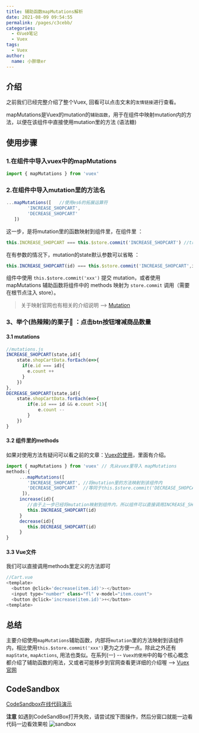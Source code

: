 ```yaml
---
title: 辅助函数mapMutations解析
date: 2021-08-09 09:54:55
permalink: /pages/c3cebb/
categories:
  - 《Vue》笔记
  - Vuex
tags:
  - Vuex
author:
  name: 小胖墩er
---
```


## 介绍
之前我们已经完整介绍了整个Vuex, 回看可以点击文末的`友情链接`进行查看。

mapMutations是Vuex的mutation的`辅助函数`，用于在组件中映射mutation内的方法，以便在该组件中直接使用mutation里的方法 (语法糖)
## 使用步骤
### 1.在组件中导入vuex中的mapMutations
```js
import { mapMutations } from 'vuex'
```
### 2.在组件中导入mutation里的方法名
```js
...mapMutations([   //使用es6的拓展运算符
        'INCREASE_SHOPCART',   
        'DECREASE_SHOPCART'   
   ]) 
```
这一步，是将mutation里的函数映射到组件里，在组件里 ：
```js
this.INCREASE_SHOPCART === this.$store.commit('INCREASE_SHOPCART') //true
```
在有参数的情况下，mutation的state默认参数可以省略 ：
```js
this.INCREASE_SHOPCART(id) === this.$store.commit('INCREASE_SHOPCART',id) //true
```

组件中使用 `this.$store.commit('xxx')` 提交 mutation，或者使用 mapMutations 辅助函数将组件中的 methods 映射为 `store.commit` 调用（需要在根节点注入 store）。
> 关于映射官网也有相关的介绍说明 --> [Mutation](https://vuex.vuejs.org/zh/guide/mutations.html)
### 3、举个(热辣辣)的栗子🌰 ：点击btn按钮增减商品数量
#### 3.1 mutations

```js
//mutations.js
INCREASE_SHOPCART(state,id){
    state.shopCartData.forEach(e=>{
      if(e.id === id){
        e.count ++
      }
    })
},
DECREASE_SHOPCART(state,id){
    state.shopCartData.forEach(e=>{
        if(e.id === id && e.count >1){
            e.count --
        }
    })
}
```
#### 3.2 组件里的methods
如果对使用方法有疑问可以看之前的文章：[Vuex的使用](url)，里面有介绍。

```js
import { mapMutations } from 'vuex' // 先从vuex里导入 mapMutations
methods:{
     ...mapMutations([  
        'INCREASE_SHOPCART', //将mutation里的方法映射到该组件内
        'DECREASE_SHOPCART'  //等同于this.$store.commit('DECREASE_SHOPCART')  
      ]),
     increase(id){
        //由于上一步已经将mutation映射到组件内，所以组件可以直接调用INCREASE_SHOPCART  
        this.INCREASE_SHOPCART(id)
     }
     decrease(id){
        this.DECREASE_SHOPCART(id)
     }
}
```
#### 3.3 Vue文件
我们可以直接调用methods里定义的方法即可

```js
//Cart.vue 
<template>
  <button @click='decrease(item.id)'>-</button>
  <input type="number" class="fl" v-model="item.count">
  <button @click='increase(item.id)'>+</button>
<template>
```
## 总结
主要介绍使用`mapMutations`辅助函数，内部将`mutation`里的方法映射到该组件内，相比使用`this.$store.commit('xxx')`更为之方便一点。除此之外还有`mapState`, `mapActions`, 用法也类似。在系列(一) -- `Vuex的使用`中的每个核心概念都介绍了辅助函数的用法，又或者可能移步到官网查看更详细的介绍喔 --> [Vuex官网](https://vuex.vuejs.org/zh/)

## CodeSandbox
[ CodeSandbox在线代码演示](https://codesandbox.io/s/eager-rain-yvitg?file=/src/components/HelloWorld.vue)

**注意** 如遇到CodeSandBox打开失败，请尝试按下图操作，然后分窗口就能一边看代码一边看效果啦
![sandbox](https://cdn.jsdelivr.net/gh/Chubby-Duner/image-hosting@master/vuex/sandbox.png)
